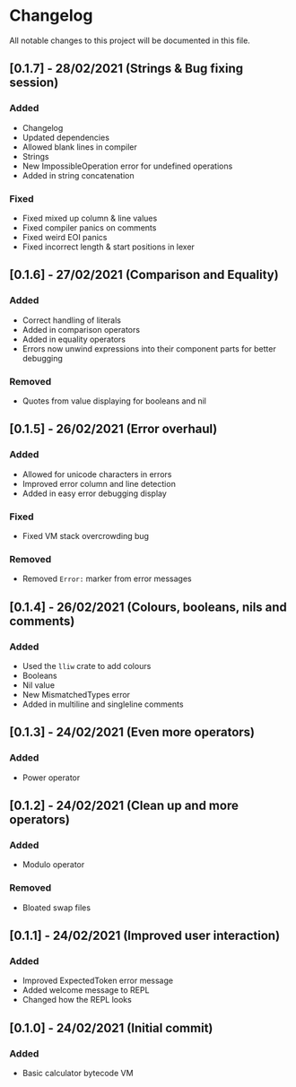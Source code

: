 # Changelog
All notable changes to this project will be documented in this file.

## [0.1.7] - 28/02/2021 (Strings & Bug fixing session)
### Added
- Changelog
- Updated dependencies
- Allowed blank lines in compiler
- Strings
- New ImpossibleOperation error for undefined operations
- Added in string concatenation

### Fixed
- Fixed mixed up column & line values
- Fixed compiler panics on comments
- Fixed weird EOI panics
- Fixed incorrect length & start positions in lexer

## [0.1.6] - 27/02/2021 (Comparison and Equality)
### Added
- Correct handling of literals
- Added in comparison operators
- Added in equality operators
- Errors now unwind expressions into their component parts for better debugging

### Removed
- Quotes from value displaying for booleans and nil

## [0.1.5] - 26/02/2021 (Error overhaul)
### Added
- Allowed for unicode characters in errors
- Improved error column and line detection
- Added in easy error debugging display

### Fixed
- Fixed VM stack overcrowding bug

### Removed
- Removed `Error:` marker from error messages

## [0.1.4] - 26/02/2021 (Colours, booleans, nils and comments)
### Added
- Used the `lliw` crate to add colours
- Booleans
- Nil value
- New MismatchedTypes error
- Added in multiline and singleline comments

## [0.1.3] - 24/02/2021 (Even more operators)
### Added
- Power operator

## [0.1.2] - 24/02/2021 (Clean up and more operators)
### Added
- Modulo operator

### Removed
- Bloated swap files

## [0.1.1] - 24/02/2021 (Improved user interaction)
### Added
- Improved ExpectedToken error message
- Added welcome message to REPL
- Changed how the REPL looks

## [0.1.0] - 24/02/2021 (Initial commit)
### Added
- Basic calculator bytecode VM
